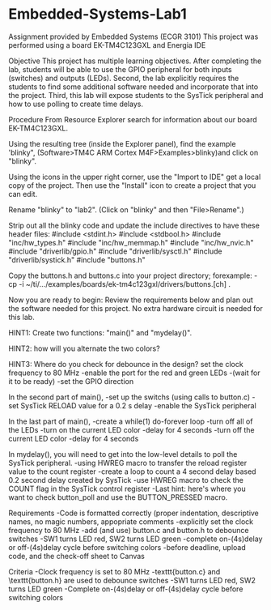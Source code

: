 # Embedded-Systems-Lab1
Assignment provided by Embedded Systems (ECGR 3101)
This project was performed using a board EK-TM4C123GXL and Energia IDE

Objective
This project has multiple learning objectives.  After completing the lab, students will be able to use the GPIO peripheral for both inputs (switches) and outputs (LEDs).  Second, the lab explicitly requires the students to find some additional software needed and incorporate that into the project.  Third, this lab will expose students to the SysTick peripheral and how to use polling to create time delays.

Procedure
From Resource Explorer  search for information about our board EK-TM4C123GXL.

Using the resulting tree (inside the Explorer panel), find the example 'blinky", (Software>TM4C ARM Cortex  M4F>Examples>blinky)and click on "blinky".

Using the icons in the upper right corner, use the "Import to IDE" get a local copy of the project.  Then use the "Install" icon to create a project that you can edit.

Rename "blinky" to "lab2".  (Click on "blinky" and then "File>Rename".)

Strip out all the blinky code and update the include directives to have these header files:
#include <stdint.h>
#include <stdbool.h>
#include "inc/hw_types.h"
#include "inc/hw_memmap.h"
#include "inc/hw_nvic.h"
#include "driverlib/gpio.h"
#include "driverlib/sysctl.h"
#include "driverlib/systick.h"
#include "buttons.h"

Copy the buttons.h and buttons.c into your project directory; forexample:
-cp -i ~/ti/.../examples/boards/ek-tm4c123gxl/drivers/buttons.[ch] .
   

Now you are ready to begin: Review the requirements below and plan out the software needed for this project.  No extra hardware circuit is needed for this lab.  

HINT1:  Create two functions: "main()" and "mydelay()".

HINT2: how will you alternate the two colors?

HINT3:  Where do you check for debounce in the design? set the clock frequency to 80 MHz
-enable the port for the red and green LEDs
-(wait for it to be ready)
-set the GPIO direction

In the second part of main(),
-set up the switchs (using calls to button.c)
-set SysTick RELOAD value for a 0.2 s delay
-enable the SysTick peripheral

In the last part of main(),
-create a while(1) do-forever loop
-turn off all of the LEDs
-turn on the current LED color
-delay for 4 seconds
-turn off the current LED color
-delay for 4 seconds

In mydelay(), you will need to get into the low-level details to poll the SysTick peripheral.
-using HWREG macro to transfer the reload register value to the count register
-create a loop to count a 4 second delay based 0.2 second delay created by SysTick
-use HWREG macro to check the COUNT flag in the SysTick control register
-Last hint:  here's where you want to check button_poll and use the BUTTON_PRESSED macro.

Requirements
-Code is formatted correctly (proper indentation, descriptive names, no magic numbers, appopriate comments
-explicitly set the clock frequency to 80 MHz
-add (and use) button.c and button.h to debounce switches
-SW1 turns LED red, SW2 turns LED green
-complete on-(4s)delay or off-(4s)delay cycle before switching colors
-before deadline, upload code, and the check-off sheet to Canvas

Criteria
-Clock frequency is set to 80 MHz
-texttt{button.c} and \texttt{button.h} are used to debounce switches
-SW1 turns LED red, SW2 turns LED green
-Complete on-(4s)delay or off-(4s)delay cycle before switching colors

